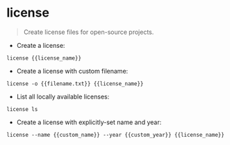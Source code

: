 # license

> Create license files for open-source projects.

- Create a license:

`license {{license_name}}`

- Create a license with custom filename:

`license -o {{filename.txt}} {{license_name}}`

- List all locally available licenses:

`license ls`

- Create a license with explicitly-set name and year:

`license --name {{custom_name}} --year {{custom_year}} {{license_name}}`
